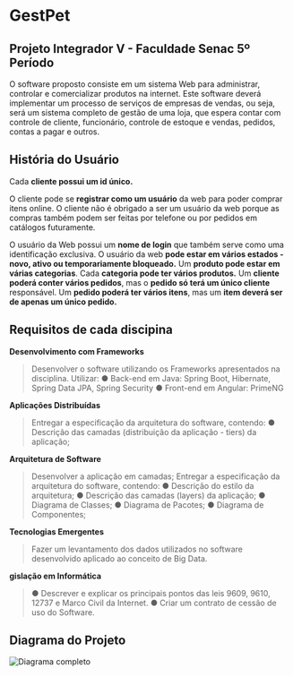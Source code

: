 # GestPet
## Projeto Integrador V - Faculdade Senac 5º Período

O software proposto consiste em um sistema Web para administrar, controlar e comercializar produtos na internet. Este software deverá implementar um processo de serviços de empresas de vendas, ou seja, será um sistema completo de gestão de uma loja, que espera contar com controle de cliente, funcionário, controle de estoque e vendas, pedidos, contas a pagar e outros.

## História do Usuário

Cada **cliente possui um id único.**

O cliente pode se **registrar como um usuário** da web para poder comprar itens online. O cliente não é obrigado a ser um usuário da web porque as compras também podem ser feitas por telefone ou por pedidos em catálogos futuramente.

O usuário da Web possui um **nome de login** que também serve como uma identificação exclusiva.
O usuário da web **pode estar em vários estados - novo, ativo ou temporariamente bloqueado.** Um **produto pode estar em várias categorias**. Cada **categoria pode ter vários produtos.** Um **cliente poderá conter vários pedidos**, mas o **pedido só terá um único cliente** responsável. Um **pedido poderá ter vários itens**, mas um **item deverá ser 
de apenas um único pedido.**

## Requisitos de cada discipina

**Desenvolvimento com Frameworks**
> Desenvolver o software utilizando os Frameworks apresentados na disciplina. Utilizar:
● Back-end em Java: Spring Boot, Hibernate, Spring Data JPA, Spring Security
● Front-end em Angular: PrimeNG

**Aplicações Distribuídas**
> Entregar a especificação da arquitetura do software, contendo:
● Descrição das camadas (distribuição da aplicação - tiers) da aplicação;

**Arquitetura de Software**
> Desenvolver a aplicação em camadas;
Entregar a especificação da arquitetura do software, contendo:
● Descrição do estilo da arquitetura;
● Descrição das camadas (layers) da aplicação;
● Diagrama de Classes;
● Diagrama de Pacotes;
● Diagrama de Componentes;

**Tecnologias Emergentes**
> Fazer um levantamento dos dados utilizados no software desenvolvido aplicado ao conceito de Big Data.

**gislação em Informática**
> ● Descrever e explicar os principais pontos das leis 9609, 9610, 12737 e Marco Civil da Internet.
● Criar um contrato de cessão de uso do Software.



## Diagrama do Projeto
![Diagrama completo](https://user-images.githubusercontent.com/89254897/169170143-e96751e0-79dd-4b11-81a7-1c39c9c5dbf2.png)
